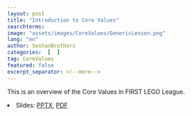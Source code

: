 ```yaml
---
layout: post
title: "Introduction to Core Values"
searchterms:
image: "assets/images/CoreValues/GenericLesson.png"
lang: "en"
author: SeshanBrothers
categories:  [  ]
tag: CoreValues
featured: false
excerpt_separator: <!--more-->
---
```

 This is an overview of the Core Values in FIRST LEGO League.
 <!--more-->

 <li class="ng-binding">Slides:
 <a href="/translations/en-us/CoreValues/IntroductiontoCV.pptx">PPTX</a>,
 <a href="/translations/en-us/CoreValues/IntrocudctiontoCV.pdf">PDF</a>
 </li>
